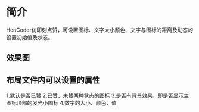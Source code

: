 # 简介
HenCoder仿即刻点赞，可设置图标、文字大小颜色、文字与图标的距离及动态的设置初始值及状态。

## 效果图

## 布局文件内可以设置的属性
1.默认是否已赞
2.已赞、未赞两种状态的图标
3.是否有背景效果，即是否显示主图标顶部的发光小图标
4.数字的大小、颜色、值

